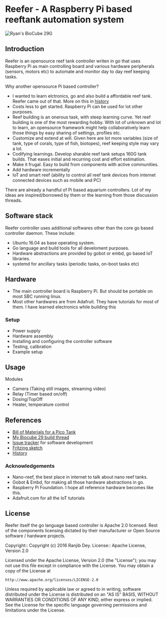 # Reefer - A Raspberry Pi based reeftank automation system
![Ryan's BioCube 29G](https://raw.githubusercontent.com/ranjib/reefer/master/doc/images/bc29_fts.JPG)

## Introduction

Reefer is an opensource reef tank controller writen in go
that uses Raspberry Pi as main controlling board and various
hardware peripherals (sensors, motors etc) to automate and monitor
day to day reef keeping tasks.

Why another opensource Pi based controller?
 - I wanted to learn elctronics, go and also build a affordable reef tank.
 Reefer came out of that. More on this in [history](https://github.com/ranjib/reefer/blob/master/doc/history.md)
 - Costs less to get started. Raspberry Pi can be used for lot other purposes.
 - Reef building is an onerous task, with steep learning curve. Yet reef building is one of the most
 rewarding hobby. With lot of unknown and lot to learn, an opensource framework might
 help collaboratively learn those things by easy sharing of settings, profiles etc.
 - Customize and extend at will. Given here are lot more variables
 (size of tank, type of corals, type of fish, biotopes), reef keeping style may vary a lot.
 - Codifying learnings. Develop sharable reef tank setups
 160G tank builds. That eases initial and recurring cost and effort estimation.
 - Make it frugal. Easy to build from components with active communities.
 - Add hardware incrementally
 - IoT and smart reef (ability to control all reef tank devices from internet connected devices such as mobile and PC)

There are already a handful of Pi based aquarium controllers. Lot of my ideas
are inspired/borrowed by them or the learning from those discussion threads.


## Software stack

Reefer controller uses additional softwares other than the core go based controller daemon. These include:

- Ubuntu 16.04 as base operating system.
- Go language and build tools for all develoment purposes.
- Hardware abstractions are provided by gobot or embd, go based IoT libraries.
- systemd for ancillary tasks (periodic tasks, on-boot tasks etc)


## Hardware

 - The main controller board is Raspberry Pi. But should be portable on most SBC running linux.
 - Most other hardwares are from Adafruit. They have tutorials for most of them. I have learned electronics while building this


### Setup

- Power supply
- Hardware assembly
- Installing and configuring the controller software
- Testing, calibration
- Example setup


## Usage

Modules
  - Camera (Taking still images, streaming video)
  - Relay (Timer based on/off)
  - Dosing/TopOff
  - Heater, temperature control


## References

- [Bill of Materials for a Pico Tank](https://github.com/ranjib/reefer/blob/master/doc/BOM.md)
- [My Biocube 29 build thread](http://www.nano-reef.com/topic/372899-ryans-bc-29g/)
- [Issue tracker](https://github.com/ranjib/reefer/issues) for software development
- [Fritzing sketch](https://github.com/ranjib/reefer/blob/master/doc/reefer.fzz)
- [History](https://github.com/ranjib/reefer/blob/master/doc/history.md)


### Acknowledgements

- Nano-reef, the best place in internet to talk about nano reef tanks.
- Gobot & Embd, for making all those hardware abstractions in go.
- Raspberry Pi Foundation. I hope all reference hardware becomes like this.
- Adafruit.com for all the IoT tutorials


## License

Reefer itself the go language based controller is Apache 2.0 licensed. Rest
of the components licensing dictated by their manufacturer or Open Source
software / hardware projects.

Copyright:: Copyright (c) 2016 Ranjib Dey.
License:: Apache License, Version 2.0

Licensed under the Apache License, Version 2.0 (the "License");
you may not use this file except in compliance with the License.
You may obtain a copy of the License at

    http://www.apache.org/licenses/LICENSE-2.0

Unless required by applicable law or agreed to in writing, software
distributed under the License is distributed on an "AS IS" BASIS,
WITHOUT WARRANTIES OR CONDITIONS OF ANY KIND, either express or implied.
See the License for the specific language governing permissions and
limitations under the License.
